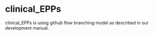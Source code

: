 # clinical_EPPs 
clinical_EPPs is using github flow branching model as described in our development manual.
